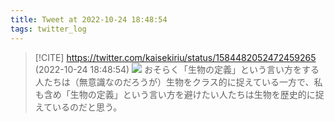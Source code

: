 ```yaml
---
title: Tweet at 2022-10-24 18:48:54
tags: twitter_log
---
```


> [!CITE] https://twitter.com/kaisekiriu/status/1584482052472459265 (2022-10-24 18:48:54)
> ![](https://twitter.com/kaisekiriu/status/1584482052472459265)
> おそらく「生物の定義」という言い方をする人たちは（無意識なのだろうが）生物をクラス的に捉えている一方で、私も含め「生物の定義」という言い方を避けたい人たちは生物を歴史的に捉えているのだと思う。
